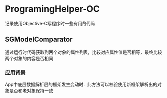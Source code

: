# ProgramingHelper-OC
记录使用Objective-C写程序时一些有用的代码

## SGModelComparator

通过运行时代码获取到两个对象的属性列表，比较对应属性值是否相等，最终比较两个对象的内容是否相同

### 应用背景

App中底层数据解析层的框架发生变动时，此方法可以校验使用新框架解析出的对象是否和老对象保持一致